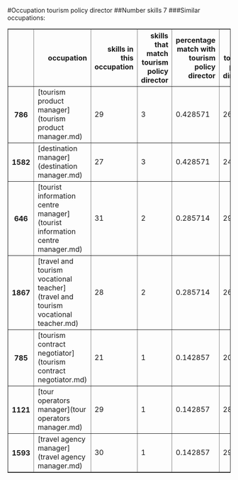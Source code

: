 #Occupation tourism policy director
##Number skills 7
###Similar occupations:
<table border="1" class="dataframe">
  <thead>
    <tr style="text-align: right;">
      <th></th>
      <th>occupation</th>
      <th>skills in this occupation</th>
      <th>skills that match tourism policy director</th>
      <th>percentage match with tourism policy director</th>
      <th>skills not in tourism policy director</th>
    </tr>
  </thead>
  <tbody>
    <tr>
      <th>786</th>
      <td>[tourism product manager](tourism product manager.md)</td>
      <td>29</td>
      <td>3</td>
      <td>0.428571</td>
      <td>26</td>
    </tr>
    <tr>
      <th>1582</th>
      <td>[destination manager](destination manager.md)</td>
      <td>27</td>
      <td>3</td>
      <td>0.428571</td>
      <td>24</td>
    </tr>
    <tr>
      <th>646</th>
      <td>[tourist information centre manager](tourist information centre manager.md)</td>
      <td>31</td>
      <td>2</td>
      <td>0.285714</td>
      <td>29</td>
    </tr>
    <tr>
      <th>1867</th>
      <td>[travel and tourism vocational teacher](travel and tourism vocational teacher.md)</td>
      <td>28</td>
      <td>2</td>
      <td>0.285714</td>
      <td>26</td>
    </tr>
    <tr>
      <th>785</th>
      <td>[tourism contract negotiator](tourism contract negotiator.md)</td>
      <td>21</td>
      <td>1</td>
      <td>0.142857</td>
      <td>20</td>
    </tr>
    <tr>
      <th>1121</th>
      <td>[tour operators manager](tour operators manager.md)</td>
      <td>29</td>
      <td>1</td>
      <td>0.142857</td>
      <td>28</td>
    </tr>
    <tr>
      <th>1593</th>
      <td>[travel agency manager](travel agency manager.md)</td>
      <td>30</td>
      <td>1</td>
      <td>0.142857</td>
      <td>29</td>
    </tr>
  </tbody>
</table>
